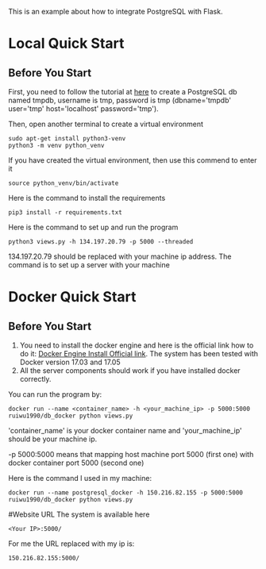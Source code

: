 This is an example about how to integrate PostgreSQL with Flask.

# Local Quick Start
## Before You Start
First, you need to follow the tutorial at [here]('https://www.digitalocean.com/community/tutorials/how-to-install-and-use-postgresql-on-ubuntu-18-04') to create a PostgreSQL db named tmpdb, username is tmp, password is tmp (dbname='tmpdb' user='tmp' host='localhost' password='tmp').


Then, open another terminal to create a virtual environment
```
sudo apt-get install python3-venv
python3 -m venv python_venv
```

If you have created the virtual environment, then use this commend to enter it
```
source python_venv/bin/activate
```

Here is the command to install the requirements
```
pip3 install -r requirements.txt
```
Here is the command to set up and run the program
```
python3 views.py -h 134.197.20.79 -p 5000 --threaded
```
134.197.20.79 should be replaced with your machine ip address. The command is to set up a server with your machine


# Docker Quick Start
## Before You Start
1. You need to install the docker engine and here is the official link how to do it:
[Docker Engine Install Official link](https://docs.docker.com/engine/installation/linux/ubuntu/#install-using-the-repository). 
The system has been tested with Docker version 17.03 and 17.05
2. All the server components should work if you have installed docker correctly.



You can run the program by:
```
docker run --name <container_name> -h <your_machine_ip> -p 5000:5000 ruiwu1990/db_docker python views.py
```

'container_name' is your docker container name and 'your_machine_ip' should be your machine ip.

-p 5000:5000 means that mapping host machine port 5000 (first one) with docker container port 5000 (second one)

Here is the command I used in my machine:
```
docker run --name postgresql_docker -h 150.216.82.155 -p 5000:5000 ruiwu1990/db_docker python views.py
```

#Website URL
The system is available here
```
<Your IP>:5000/
```
For me the URL replaced with my ip is:
```
150.216.82.155:5000/
```
